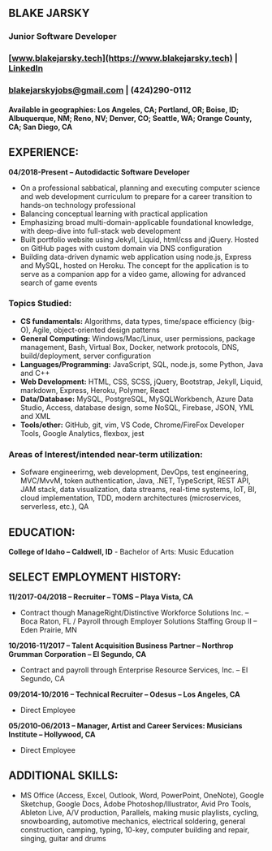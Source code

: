 
[//]: # (OPEN THIS FILE IN A WEB BROWSER)

## **BLAKE JARSKY** ##
### Junior Software Developer
### [www.blakejarsky.tech](https://www.blakejarsky.tech) | [LinkedIn](https://linkedin.com/in/blakejarsky)
### [blakejarskyjobs@gmail.com](mailto:blakejarskyjobs@gmail.com) | (424)290-0112
#### **Available in geographies:** Los Angeles, CA; Portland, OR; Boise, ID; Albuquerque, NM; Reno, NV; Denver, CO; Seattle, WA; Orange County, CA; San Diego, CA


## **EXPERIENCE:**
**04/2018-Present – Autodidactic Software Developer**

- On a professional sabbatical, planning and executing computer science and web development curriculum to prepare for a career transition to hands-on technology professional
- Balancing conceptual learning with practical application
- Emphasizing broad multi-domain-applicable foundational knowledge, with deep-dive into full-stack web development
- Built portfolio website using Jekyll, Liquid, html/css and jQuery. Hosted on GitHub pages with custom domain via DNS configuration
- Building data-driven dynamic web application using node.js, Express and MySQL, hosted on Heroku. The concept for the application is to serve as a companion app for a video game, allowing for advanced search of game events


### **Topics Studied:**
- **CS fundamentals:** Algorithms, data types, time/space efficiency (big-O), Agile, object-oriented design patterns
- **General Computing:** Windows/Mac/Linux, user permissions, package management, Bash, Virtual Box, Docker, network protocols, DNS, build/deployment, server configuration
- **Languages/Programming:** JavaScript, SQL, node.js, some Python, Java and C++
- **Web Development:** HTML, CSS, SCSS, jQuery, Bootstrap, Jekyll, Liquid, markdown, Express, Heroku, Polymer, React
- **Data/Database:** MySQL, PostgreSQL, MySQLWorkbench, Azure Data Studio, Access, database design, some NoSQL, Firebase, JSON, YML and XML
- **Tools/other:** GitHub, git, vim, VS Code, Chrome/FireFox Developer Tools, Google Analytics, flexbox, jest


### **Areas of Interest/intended near-term utilization:**
- Sofware engineerirng, web development, DevOps, test engineering, MVC/MvvM, token authentication, Java, .NET, TypeScript, REST API, JAM stack, data visualization, data streams, real-time systems, IoT, BI, cloud implementation, TDD, modern architectures (microservices, serverless, etc.), QA


## **EDUCATION:**
**College of Idaho – Caldwell, ID** - Bachelor of Arts: Music Education


## **SELECT EMPLOYMENT HISTORY:**
**11/2017-04/2018 – Recruiter – TOMS – Playa Vista, CA**
- Contract though ManageRight/Distinctive Workforce Solutions Inc. – Boca Raton, FL / Payroll through Employer Solutions Staffing Group II – Eden Prairie, MN

**10/2016-11/2017 – Talent Acquisition Business Partner – Northrop Grumman Corporation – El Segundo, CA**
- Contract and payroll through Enterprise Resource Services, Inc. – El Segundo, CA

**09/2014-10/2016 – Technical Recruiter – Odesus – Los Angeles, CA**
- Direct Employee

**05/2010-06/2013 – Manager, Artist and Career Services:  Musicians Institute – Hollywood, CA**
- Direct Employee 


## **ADDITIONAL SKILLS:**
- MS Office (Access, Excel, Outlook, Word, PowerPoint, OneNote), Google Sketchup, Google Docs, Adobe Photoshop/Illustrator, Avid Pro Tools, Ableton Live, A/V production, Parallels, making music playlists, cycling, snowboarding, automotive mechanics, electrical soldering, general construction, camping, typing, 10-key, computer building and repair, singing, guitar and drums



